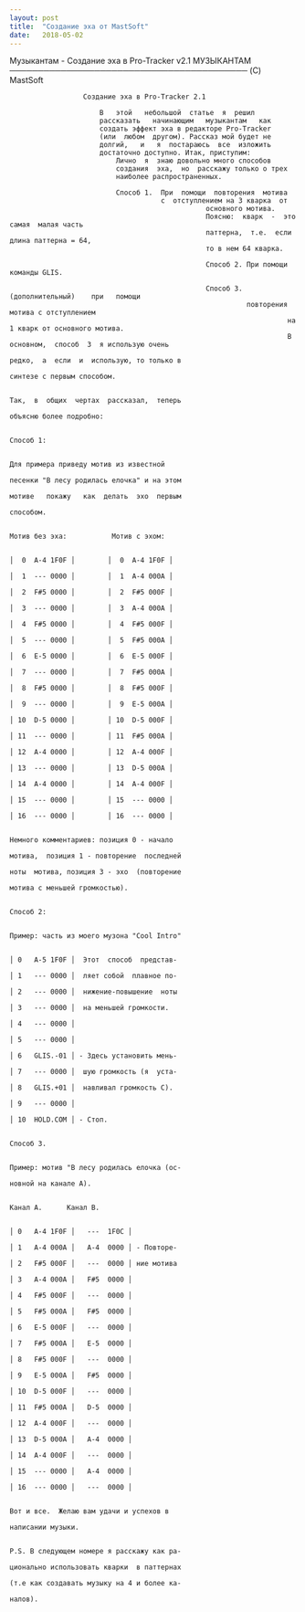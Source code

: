```yaml
---
layout: post
title:  "Создание эха от MastSoft"
date:   2018-05-02
---
```


Музыкантам - Создание эха в Pro-Tracker v2.1
                МУЗЫКАНТАМ
                ──────────────────────────────────────────
                (C) MastSoft

                      Создание эха в Pro-Tracker 2.1

                          В   этой   небольшой  статье  я  решил
                          рассказать   начинающим   музыкантам   как
                          создать эффект эха в редакторе Pro-Tracker
                          (или  любом  другом). Рассказ мой будет не
                          долгий,   и   я  постараюсь  все  изложить
                          достаточно доступно. Итак, приступим:
                              Лично  я  знаю довольно много способов
                              создания  эха,  но  расскажу только о трех
                              наиболее распространенных.

                              Способ 1.  При  помощи  повторения  мотива
                                         с  отступлением на 3 кварка  от
                                                    основного мотива.
                                                    Поясню:  кварк  -  это  самая  малая часть
                                                    паттерна,  т.е.  если длина паттерна = 64,
                                                    то в нем 64 кварка.

                                                    Способ 2. При помощи команды GLIS.

                                                    Способ 3. (дополнительный)    при   помощи
                                                              повторения мотива с отступлением
                                                                        на 1 кварк от основного мотива.
                                                                        В  основном,  способ  3  я использую очень
                                                                        редко,  а  если  и  использую, то только в
                                                                        синтезе с первым способом.

                                                                        Так,  в  общих  чертах  рассказал,  теперь
                                                                        объясню более подробно:

                                                                        Способ 1:

                                                                            Для примера приведу мотив из известной
                                                                            песенки "В лесу родилась елочка" и на этом
                                                                            мотиве   покажу   как  делать  эхо  первым
                                                                            способом.

                                                                            Мотив без эха:           Мотив с эхом:

                                                                             │  0  A-4 1F0F │        │  0  A-4 1F0F │
                                                                              │  1  --- 0000 │        │  1  A-4 000A │
                                                                               │  2  F#5 0000 │        │  2  F#5 000F │
                                                                                │  3  --- 0000 │        │  3  A-4 000A │
                                                                                 │  4  F#5 0000 │        │  4  F#5 000F │
                                                                                  │  5  --- 0000 │        │  5  F#5 000A │
                                                                                   │  6  E-5 0000 │        │  6  E-5 000F │
                                                                                    │  7  --- 0000 │        │  7  F#5 000A │
                                                                                     │  8  F#5 0000 │        │  8  F#5 000F │
                                                                                      │  9  --- 0000 │        │  9  E-5 000A │
                                                                                       │ 10  D-5 0000 │        │ 10  D-5 000F │
                                                                                        │ 11  --- 0000 │        │ 11  F#5 000A │
                                                                                         │ 12  A-4 0000 │        │ 12  A-4 000F │
                                                                                          │ 13  --- 0000 │        │ 13  D-5 000A │
                                                                                           │ 14  A-4 0000 │        │ 14  A-4 000F │
                                                                                            │ 15  --- 0000 │        │ 15  --- 0000 │
                                                                                             │ 16  --- 0000 │        │ 16  --- 0000 │

                                                                                               Немного комментариев: позиция 0 - начало
                                                                                               мотива,  позиция 1 - повторение  последней
                                                                                               ноты  мотива, позиция 3 - эхо  (повторение
                                                                                               мотива с меньшей громкостью).

                                                                                               Способ 2:

                                                                                               Пример: часть из моего музона "Cool Intro"

                                                                                                │ 0   A-5 1F0F │  Этот  способ  представ-
                                                                                                 │ 1   --- 0000 │  ляет собой  плавное по-
                                                                                                  │ 2   --- 0000 │  нижение-повышение  ноты
                                                                                                   │ 3   --- 0000 │  на меньшей громкости.
                                                                                                    │ 4   --- 0000 │
                                                                                                     │ 5   --- 0000 │
                                                                                                      │ 6   GLIS.-01 │ - Здесь установить мень-
                                                                                                       │ 7   --- 0000 │  шую громкость (я  уста-
                                                                                                        │ 8   GLIS.+01 │  навливал громкость C).
                                                                                                         │ 9   --- 0000 │
                                                                                                          │ 10  HOLD.COM │ - Стоп.

                                                                                                          Способ 3.

                                                                                                          Пример: мотив "В лесу родилась елочка (ос-
                                                                                                          новной на канале A).

                                                                                                               Канал A.      Канал B.

                                                                                                                │ 0   A-4 1F0F │   ---  1F0C │
                                                                                                                 │ 1   A-4 000A │   A-4  0000 │ - Повторе-
                                                                                                                  │ 2   F#5 000F │   ---  0000 │ ние мотива
                                                                                                                   │ 3   A-4 000A │   F#5  0000 │
                                                                                                                    │ 4   F#5 000F │   ---  0000 │
                                                                                                                     │ 5   F#5 000A │   F#5  0000 │
                                                                                                                      │ 6   E-5 000F │   ---  0000 │
                                                                                                                       │ 7   F#5 000A │   E-5  0000 │
                                                                                                                        │ 8   F#5 000F │   ---  0000 │
                                                                                                                         │ 9   E-5 000A │   F#5  0000 │
                                                                                                                          │ 10  D-5 000F │   ---  0000 │
                                                                                                                           │ 11  F#5 000A │   D-5  0000 │
                                                                                                                            │ 12  A-4 000F │   ---  0000 │
                                                                                                                             │ 13  D-5 000A │   A-4  0000 │
                                                                                                                              │ 14  A-4 000F │   ---  0000 │
                                                                                                                               │ 15  --- 0000 │   A-4  0000 │
                                                                                                                                │ 16  --- 0000 │   ---  0000 │

                                                                                                                                   Вот и все.  Желаю вам удачи и успехов в
                                                                                                                                   написании музыки.

                                                                                                                                   P.S. В следующем номере я расскажу как ра-
                                                                                                                                   ционально использовать кварки  в паттернах
                                                                                                                                   (т.е как создавать музыку на 4 и более ка-
                                                                                                                                   налов).
